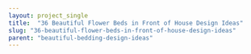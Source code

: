 ```yaml
---
layout: project_single
title:  "36 Beautiful Flower Beds in Front of House Design Ideas"
slug: "36-beautiful-flower-beds-in-front-of-house-design-ideas"
parent: "beautiful-bedding-design-ideas"
---
```

 